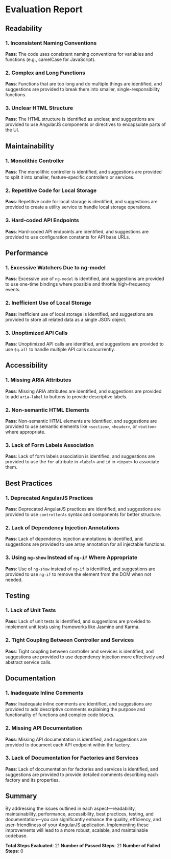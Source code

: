 # Evaluation Report

## Readability

### 1. Inconsistent Naming Conventions
**Pass**: The code uses consistent naming conventions for variables and functions (e.g., camelCase for JavaScript).

### 2. Complex and Long Functions
**Pass**: Functions that are too long and do multiple things are identified, and suggestions are provided to break them into smaller, single-responsibility functions.

### 3. Unclear HTML Structure
**Pass**: The HTML structure is identified as unclear, and suggestions are provided to use AngularJS components or directives to encapsulate parts of the UI.

## Maintainability

### 1. Monolithic Controller
**Pass**: The monolithic controller is identified, and suggestions are provided to split it into smaller, feature-specific controllers or services.

### 2. Repetitive Code for Local Storage
**Pass**: Repetitive code for local storage is identified, and suggestions are provided to create a utility service to handle local storage operations.

### 3. Hard-coded API Endpoints
**Pass**: Hard-coded API endpoints are identified, and suggestions are provided to use configuration constants for API base URLs.

## Performance

### 1. Excessive Watchers Due to ng-model
**Pass**: Excessive use of `ng-model` is identified, and suggestions are provided to use one-time bindings where possible and throttle high-frequency events.

### 2. Inefficient Use of Local Storage
**Pass**: Inefficient use of local storage is identified, and suggestions are provided to store all related data as a single JSON object.

### 3. Unoptimized API Calls
**Pass**: Unoptimized API calls are identified, and suggestions are provided to use `$q.all` to handle multiple API calls concurrently.

## Accessibility

### 1. Missing ARIA Attributes
**Pass**: Missing ARIA attributes are identified, and suggestions are provided to add `aria-label` to buttons to provide descriptive labels.

### 2. Non-semantic HTML Elements
**Pass**: Non-semantic HTML elements are identified, and suggestions are provided to use semantic elements like `<section>`, `<header>`, or `<button>` where appropriate.

### 3. Lack of Form Labels Association
**Pass**: Lack of form labels association is identified, and suggestions are provided to use the `for` attribute in `<label>` and `id` in `<input>` to associate them.

## Best Practices

### 1. Deprecated AngularJS Practices
**Pass**: Deprecated AngularJS practices are identified, and suggestions are provided to use `controllerAs` syntax and components for better structure.

### 2. Lack of Dependency Injection Annotations
**Pass**: Lack of dependency injection annotations is identified, and suggestions are provided to use array annotation for all injectable functions.

### 3. Using `ng-show` Instead of `ng-if` Where Appropriate
**Pass**: Use of `ng-show` instead of `ng-if` is identified, and suggestions are provided to use `ng-if` to remove the element from the DOM when not needed.

## Testing

### 1. Lack of Unit Tests
**Pass**: Lack of unit tests is identified, and suggestions are provided to implement unit tests using frameworks like Jasmine and Karma.

### 2. Tight Coupling Between Controller and Services
**Pass**: Tight coupling between controller and services is identified, and suggestions are provided to use dependency injection more effectively and abstract service calls.

## Documentation

### 1. Inadequate Inline Comments
**Pass**: Inadequate inline comments are identified, and suggestions are provided to add descriptive comments explaining the purpose and functionality of functions and complex code blocks.

### 2. Missing API Documentation
**Pass**: Missing API documentation is identified, and suggestions are provided to document each API endpoint within the factory.

### 3. Lack of Documentation for Factories and Services
**Pass**: Lack of documentation for factories and services is identified, and suggestions are provided to provide detailed comments describing each factory and its properties.

## Summary

By addressing the issues outlined in each aspect—readability, maintainability, performance, accessibility, best practices, testing, and documentation—you can significantly enhance the quality, efficiency, and user-friendliness of your AngularJS application. Implementing these improvements will lead to a more robust, scalable, and maintainable codebase.

**Total Steps Evaluated**: 21
**Number of Passed Steps**: 21
**Number of Failed Steps**: 0